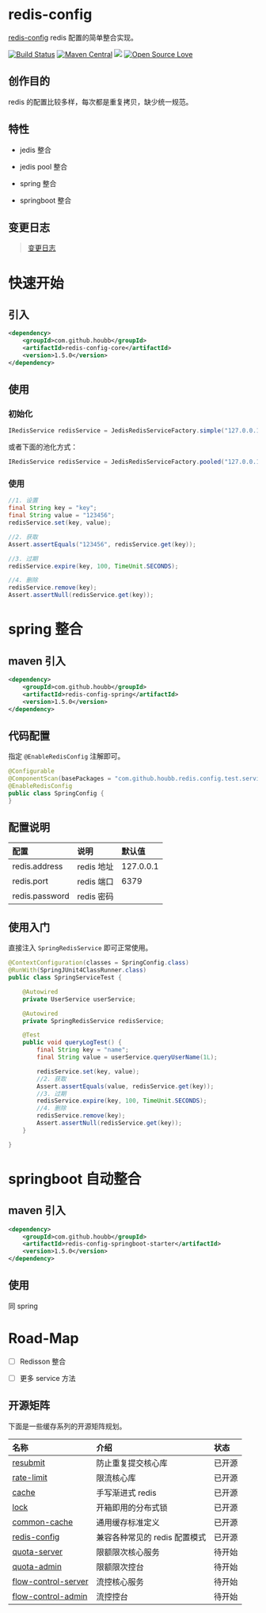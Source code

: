# redis-config

[redis-config](https://github.com/houbb/redis-config) redis 配置的简单整合实现。

[![Build Status](https://travis-ci.com/houbb/redis-config.svg?branch=master)](https://travis-ci.com/houbb/redis-config)
[![Maven Central](https://maven-badges.herokuapp.com/maven-central/com.github.houbb/redis-config/badge.svg)](http://mvnrepository.com/artifact/com.github.houbb/redis-config)
[![](https://img.shields.io/badge/license-Apache2-FF0080.svg)](https://github.com/houbb/redis-config/blob/master/LICENSE.txt)
[![Open Source Love](https://badges.frapsoft.com/os/v2/open-source.svg?v=103)](https://github.com/houbb/redis-config)

## 创作目的

redis 的配置比较多样，每次都是重复拷贝，缺少统一规范。

## 特性

- jedis 整合

- jedis pool 整合

- spring 整合

- springboot 整合

## 变更日志

> [变更日志](https://github.com/houbb/redis-config/blob/master/CHANGELOG.md)

# 快速开始

## 引入

```xml
<dependency>
    <groupId>com.github.houbb</groupId>
    <artifactId>redis-config-core</artifactId>
    <version>1.5.0</version>
</dependency>
```

## 使用

### 初始化

```java
IRedisService redisService = JedisRedisServiceFactory.simple("127.0.0.1", 6379);
```

或者下面的池化方式：

```java
IRedisService redisService = JedisRedisServiceFactory.pooled("127.0.0.1", 6379);
```

### 使用

```java
//1. 设置
final String key = "key";
final String value = "123456";
redisService.set(key, value);

//2. 获取
Assert.assertEquals("123456", redisService.get(key));

//3. 过期
redisService.expire(key, 100, TimeUnit.SECONDS);

//4. 删除
redisService.remove(key);
Assert.assertNull(redisService.get(key));
```

# spring 整合

## maven 引入

```xml
<dependency>
    <groupId>com.github.houbb</groupId>
    <artifactId>redis-config-spring</artifactId>
    <version>1.5.0</version>
</dependency>
```

## 代码配置

指定 `@EnableRedisConfig` 注解即可。

```java
@Configurable
@ComponentScan(basePackages = "com.github.houbb.redis.config.test.service")
@EnableRedisConfig
public class SpringConfig {
}
```

## 配置说明

| 配置 | 说明 | 默认值
|:---|:---|:----|
| redis.address | redis 地址 | 127.0.0.1 |
| redis.port | redis 端口 | 6379 |
| redis.password | redis 密码 | |

## 使用入门

直接注入 `SpringRedisService` 即可正常使用。

```java
@ContextConfiguration(classes = SpringConfig.class)
@RunWith(SpringJUnit4ClassRunner.class)
public class SpringServiceTest {

    @Autowired
    private UserService userService;

    @Autowired
    private SpringRedisService redisService;

    @Test
    public void queryLogTest() {
        final String key = "name";
        final String value = userService.queryUserName(1L);

        redisService.set(key, value);
        //2. 获取
        Assert.assertEquals(value, redisService.get(key));
        //3. 过期
        redisService.expire(key, 100, TimeUnit.SECONDS);
        //4. 删除
        redisService.remove(key);
        Assert.assertNull(redisService.get(key));
    }

}
```

# springboot 自动整合

## maven 引入

```xml
<dependency>
    <groupId>com.github.houbb</groupId>
    <artifactId>redis-config-springboot-starter</artifactId>
    <version>1.5.0</version>
</dependency>
```

## 使用 

同 spring

# Road-Map

- [ ] Redisson 整合

- [ ] 更多 service 方法

## 开源矩阵

下面是一些缓存系列的开源矩阵规划。

| 名称 | 介绍 | 状态  |
|:---|:---|:----|
| [resubmit](https://github.com/houbb/resubmit) | 防止重复提交核心库 | 已开源 |
| [rate-limit](https://github.com/houbb/rate-limit) | 限流核心库 | 已开源 |
| [cache](https://github.com/houbb/cache) | 手写渐进式 redis | 已开源 |
| [lock](https://github.com/houbb/lock) | 开箱即用的分布式锁 | 已开源 |
| [common-cache](https://github.com/houbb/common-cache) | 通用缓存标准定义 | 已开源 |
| [redis-config](https://github.com/houbb/redis-config) | 兼容各种常见的 redis 配置模式 | 已开源 |
| [quota-server](https://github.com/houbb/quota-server) | 限额限次核心服务 | 待开始 |
| [quota-admin](https://github.com/houbb/quota-admin) | 限额限次控台 | 待开始 |
| [flow-control-server](https://github.com/houbb/flow-control-server) | 流控核心服务 | 待开始 |
| [flow-control-admin](https://github.com/houbb/flow-control-admin) | 流控控台 | 待开始 |